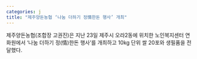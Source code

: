 ```yaml
---
categories: j
title: "제주양돈농협 ‘나눔 더하기 정情한돈 행사’ 개최"
---
```

제주양돈농협(조합장 고권진)은 지난 23일 제주시 오라2동에 위치한 노인복지센터 연화원에서 ‘나눔 더하기 정(情)한돈 행사’를 개최하고 10kg 단위 쌀 20포와 생필품을 전달했다.